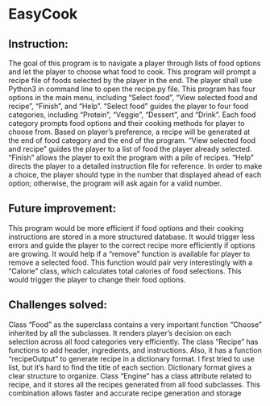 # EasyCook

## Instruction:

The goal of this program is to navigate a player through lists of food options and let the
player to choose what food to cook. This program will prompt a recipe file of foods selected by
the player in the end.
The player shall use Python3 in command line to open the recipe.py file. This program has
four options in the main menu, including “Select food”, “View selected food and recipe”,
“Finish”, and “Help”. “Select food” guides the player to four food categories, including
“Protein”, “Veggie”, “Dessert”, and “Drink”. Each food category prompts food options and their
cooking methods for player to choose from. Based on player’s preference, a recipe will be
generated at the end of food category and the end of the program. “View selected food and
recipe” guides the player to a list of food the player already selected. “Finish” allows the player
to exit the program with a pile of recipes. “Help” directs the player to a detailed instruction file
for reference. In order to make a choice, the player should type in the number that displayed
ahead of each option; otherwise, the program will ask again for a valid number.

## Future improvement:
This program would be more efficient if food options and their cooking instructions are
stored in a more structured database. It would trigger less errors and guide the player to the
correct recipe more efficiently if options are growing. It would help if a “remove” function is
available for player to remove a selected food. This function would pair very interestingly with a
“Calorie” class, which calculates total calories of food selections. This would trigger the player
to change their food options.

## Challenges solved:
Class “Food” as the superclass contains a very important function “Choose” inherited by
all the subclasses. It renders player’s decision on each selection across all food categories very
efficiently. The class “Recipe” has functions to add header, ingredients, and instructions. Also, it
has a function “recipeOutput” to generate recipe in a dictionary format. I first tried to use list, but
it’s hard to find the title of each section. Dictionary format gives a clear structure to organize.
Class “Engine” has a class attribute related to recipe, and it stores all the recipes generated from
all food subclasses. This combination allows faster and accurate recipe generation and storage

